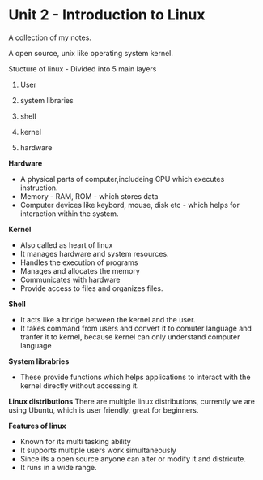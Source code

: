 # Unit 2 - Introduction to Linux 
A collection of my notes. 

A open source, unix like operating system kernel. 

Stucture of linux - Divided into 5 main layers

1. User

2. system libraries

3. shell

4. kernel

5. hardware 

**Hardware**

* A physical parts of computer,includeing CPU which executes instruction.
* Memory - RAM, ROM - which stores data
* Computer devices like keybord, mouse, disk etc - which helps for interaction within the system. 

**Kernel**

* Also called as heart of linux
* It manages hardware and system resources. 
* Handles the execution of programs
* Manages and allocates the memory
* Communicates with hardware
* Provide access to files and organizes files.

**Shell**

* It acts like a bridge between the kernel and the user.
* It takes command from users and convert it to comuter language and tranfer it to kernel, because kernel can only understand computer language
   

**System librabries**

* These provide functions which helps applications to interact with the kernel directly without accessing it. 



**Linux distributions**
There are multiple linux distributions, currently we are using Ubuntu, which is user friendly, great for beginners.

**Features of linux**

* Known for its multi tasking ability
* It supports multiple users work simultaneously
* Since its a open source anyone can alter or modify it and districute.
* It runs in a wide range.
